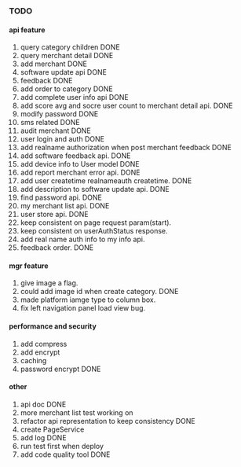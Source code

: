 ### TODO
#### api feature

1. query category children 	DONE
2. query merchant detail	DONE
3. add merchant				DONE
4. software update api		DONE
5. feedback					DONE
6. add order to category	DONE
7. add complete user info api	DONE
8. add score avg and socre user count to merchant detail api.		DONE
9. modify password		DONE
10. sms related			DONE
11. audit merchant		DONE
12. user login and auth		DONE
13. add realname authorization when post merchant feedback	DONE
14. add software feedback api.	DONE
15. add device info to User model	DONE
16. add report merchant error api.	DONE
17. add user createtime realnameauth createtime.	DONE
18. add description to software update api.	DONE
19. find password api.		DONE
20. my merchant list api.	DONE
21. user store api.		DONE
22. keep consistent on page request param(start).
23. keep consistent on userAuthStatus response.
24. add real name auth info to my info api.
25. feedback order.		DONE

#### mgr feature
1. give image a flag.
2. could add image id when create category.	DONE
3. made platform iamge type to column box.
4. fix left navigation panel load view bug.

#### performance and security
1. add compress			
2. add encrypt
3. caching
4. password encrypt		DONE

#### other
1. api doc			DONE
2. more merchant list test	working on
3. refactor api representation to keep consistency	DONE
4. create PageService
5. add log			DONE
6. run test first when deploy
7. add code quality tool	DONE
